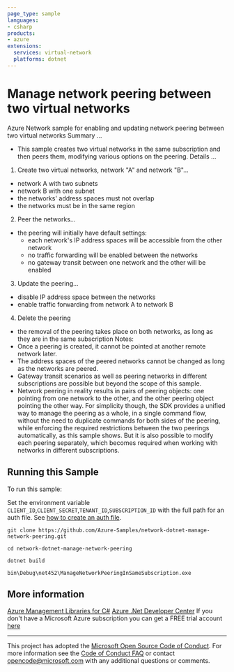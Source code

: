 ```yaml
---
page_type: sample
languages:
- csharp
products:
- azure
extensions:
  services: virtual-network
  platforms: dotnet
---
```


# Manage network peering between two virtual networks #

 Azure Network sample for enabling and updating network peering between two virtual networks
 Summary ...
 - This sample creates two virtual networks in the same subscription and then peers them, modifying various options on the peering.
 Details ...
 1. Create two virtual networks, network "A" and network "B"...
 - network A with two subnets
 - network B with one subnet
 - the networks' address spaces must not overlap
 - the networks must be in the same region
 2. Peer the networks...
 - the peering will initially have default settings:
   - each network's IP address spaces will be accessible from the other network
   - no traffic forwarding will be enabled between the networks
   - no gateway transit between one network and the other will be enabled
 3. Update the peering...
 - disable IP address space between the networks
 - enable traffic forwarding from network A to network B
 4. Delete the peering
 - the removal of the peering takes place on both networks, as long as they are in the same subscription
 Notes:
 - Once a peering is created, it cannot be pointed at another remote network later.
 - The address spaces of the peered networks cannot be changed as long as the networks are peered.
 - Gateway transit scenarios as well as peering networks in different subscriptions are possible but beyond the scope of this sample.
 - Network peering in reality results in pairs of peering objects: one pointing from one network to the other,
   and the other peering object pointing the other way. For simplicity though, the SDK provides a unified way to
   manage the peering as a whole, in a single command flow, without the need to duplicate commands for both sides of the peering,
   while enforcing the required restrictions between the two peerings automatically, as this sample shows. But it is also possible
   to modify each peering separately, which becomes required when working with networks in different subscriptions.


## Running this Sample ##

To run this sample:

Set the environment variable `CLIENT_ID`,`CLIENT_SECRET`,`TENANT_ID`,`SUBSCRIPTION_ID` with the full path for an auth file. See [how to create an auth file](https://github.com/Azure/azure-libraries-for-net/blob/master/AUTH.md).

    git clone https://github.com/Azure-Samples/network-dotnet-manage-network-peering.git

    cd network-dotnet-manage-network-peering

    dotnet build

    bin\Debug\net452\ManageNetworkPeeringInSameSubscription.exe

## More information ##

[Azure Management Libraries for C#](https://github.com/Azure/azure-sdk-for-net)
[Azure .Net Developer Center](https://azure.microsoft.com/en-us/develop/net/)
If you don't have a Microsoft Azure subscription you can get a FREE trial account [here](http://go.microsoft.com/fwlink/?LinkId=330212)

---

This project has adopted the [Microsoft Open Source Code of Conduct](https://opensource.microsoft.com/codeofconduct/). For more information see the [Code of Conduct FAQ](https://opensource.microsoft.com/codeofconduct/faq/) or contact [opencode@microsoft.com](mailto:opencode@microsoft.com) with any additional questions or comments.
